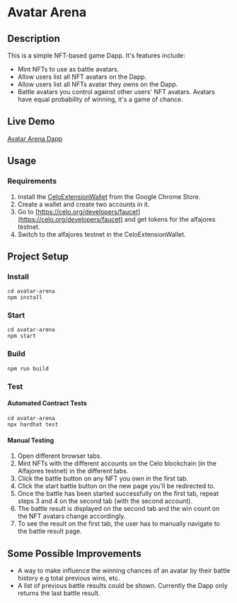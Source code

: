 # **Avatar Arena**

## **Description**

This is a simple NFT-based game Dapp. It's features include:

- Mint NFTs to use as battle avatars.
- Allow users list all NFT avatars on the Dapp.
- Allow users list all NFTs avatar they owns on the Dapp.
- Battle avatars you control against other users' NFT avatars. Avatars have equal probability of winning, it's a game of chance.

## **Live Demo**

[Avatar Arena Dapp](https://rinwaowuogba.github.io/avatar-arena)

## **Usage**

### **Requirements**

1. Install the [CeloExtensionWallet](https://chrome.google.com/webstore/detail/celoextensionwallet/kkilomkmpmkbdnfelcpgckmpcaemjcdh?hl=en) from the Google Chrome Store.
2. Create a wallet and create two accounts in it.
3. Go to [https://celo.org/developers/faucet](https://celo.org/developers/faucet) and get tokens for the alfajores testnet.
4. Switch to the alfajores testnet in the CeloExtensionWallet.

## **Project Setup**

### Install

```
cd avatar-arena
npm install
```

### Start

```
cd avatar-arena
npm start
```

### Build

```
npm run build
```

### **Test**

#### **Automated Contract Tests**

```
cd avatar-arena
npx hardhat test
```

#### **Manual Testing**

1. Open different browser tabs.
2. Mint NFTs with the different accounts on the Celo blockchain (in the Alfajores testnet) in the different tabs.
3. Click the battle button on any NFT you own in the first tab.
4. Click the start battle button on the new page you'll be redirected to.
5. Once the battle has been started successfully on the first tab, repeat steps 3 and 4 on the second tab (with the second account).
6. The battle result is displayed on the second tab and the win count on the NFT avatars change accordingly.
7. To see the result on the first tab, the user has to manually navigate to the battle result page.

## **Some Possible Improvements**

- A way to make influence the winning chances of an avatar by their battle history e.g total previous wins, etc.
- A list of previous battle results could be shown. Currently the Dapp only returns the last battle result.
